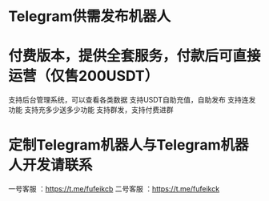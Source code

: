 # Telegram供需发布机器人
# 付费版本，提供全套服务，付款后可直接运营（仅售200USDT）
支持后台管理系统，可以查看各类数据
支持USDT自助充值，自助发布
支持连发功能
支持充多少送多少功能
支持群发，支持付费进群
# 定制Telegram机器人与Telegram机器人开发请联系
一号客服 ：https://t.me/fufeikcb
二号客服 ：https://t.me/fufeikck

